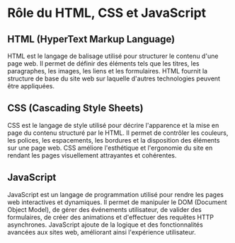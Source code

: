# Rôle du HTML, CSS et JavaScript

## HTML (HyperText Markup Language)

HTML est le langage de balisage utilisé pour structurer le contenu d'une page web. Il permet de définir des éléments tels que les titres, les paragraphes, les images, les liens et les formulaires. HTML fournit la structure de base du site web sur laquelle d'autres technologies peuvent être appliquées.

## CSS (Cascading Style Sheets)

CSS est le langage de style utilisé pour décrire l'apparence et la mise en page du contenu structuré par le HTML. Il permet de contrôler les couleurs, les polices, les espacements, les bordures et la disposition des éléments sur une page web. CSS améliore l'esthétique et l'ergonomie du site en rendant les pages visuellement attrayantes et cohérentes.

## JavaScript

JavaScript est un langage de programmation utilisé pour rendre les pages web interactives et dynamiques. Il permet de manipuler le DOM (Document Object Model), de gérer des événements utilisateur, de valider des formulaires, de créer des animations et d'effectuer des requêtes HTTP asynchrones. JavaScript ajoute de la logique et des fonctionnalités avancées aux sites web, améliorant ainsi l'expérience utilisateur.
